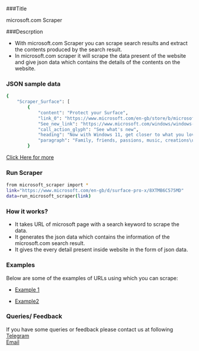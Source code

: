 ###Title

microsoft.com Scraper

###Descrption

* With microsoft.com Scraper you can scrape search results and extract the contents produced by the search result.
* In microsoft.com scraper it will scrape the data present of the website and give json data which contains the details of the contents on the website.

### JSON sample data
```sh
{
    "Scraper_Surface": [
        {
            "content": "Protect your Surface",
            "link_0": "https://www.microsoft.com/en-gb/store/b/microsoft-complete",
            "See_new_link": "https://www.microsoft.com/windows/windows-11",
            "call_action_glyph": "See what's new",
            "heading": "Now with Windows 11, get closer to what you love",
            "paragraph": "Family, friends, passions, music, creations\u2014Windows 11\u00a0is the one place for it all6. With a fresh new feel and tools that make it easier to be efficient, it has what you need for whatever\u2019s next."
        }
```

[Click Here for more](https://datakund-scraper.s3.amazonaws.com/datakund_CXQCO4TVNOX4PSR_json.json)

### Run Scraper
```sh
from microsoft_scraper import *
link="https://www.microsoft.com/en-gb/d/surface-pro-x/8XTMB6C575MD"
data=run_microsoft_scraper(link)
```

### How it works?
* It takes URL of microsoft page with a search keyword to scrape the data.
* It generates the json data which contains the information of the microsoft.com search result.
* It gives the every detail present inside website in the form of json data.


### Examples
Below are some of the examples of URLs using which you can scrape:

* [Example 1](https://www.microsoft.com/en-gb/d/surface-pro-x/8XTMB6C575MD)

* [Example2](https://www.microsoft.com/en-gb/d/surface-go-3/904H27D0CBWN)


### Queries/ Feedback
If you have some queries or feedback please contact us at following    
[Telegram](https://t.me/datakund)  
[Email](abhishek@datakund.com)









